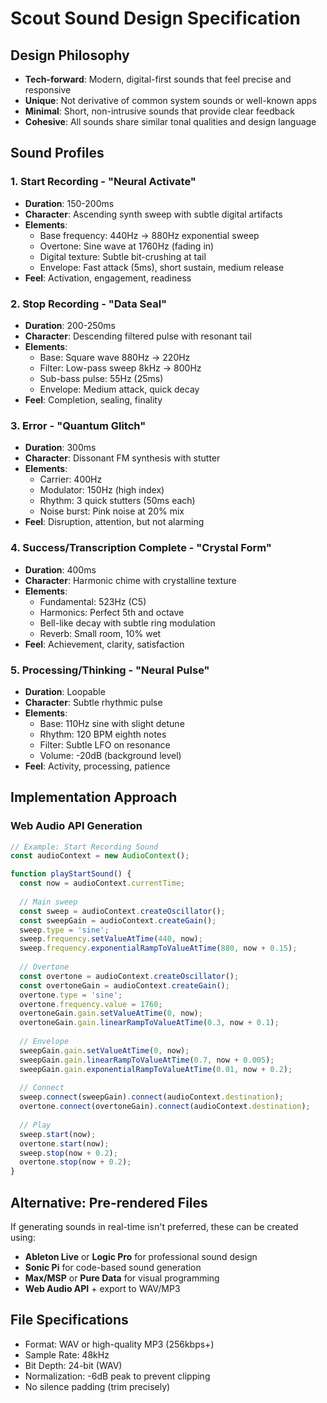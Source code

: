 # Scout Sound Design Specification

## Design Philosophy
- **Tech-forward**: Modern, digital-first sounds that feel precise and responsive
- **Unique**: Not derivative of common system sounds or well-known apps
- **Minimal**: Short, non-intrusive sounds that provide clear feedback
- **Cohesive**: All sounds share similar tonal qualities and design language

## Sound Profiles

### 1. Start Recording - "Neural Activate"
- **Duration**: 150-200ms
- **Character**: Ascending synth sweep with subtle digital artifacts
- **Elements**:
  - Base frequency: 440Hz → 880Hz exponential sweep
  - Overtone: Sine wave at 1760Hz (fading in)
  - Digital texture: Subtle bit-crushing at tail
  - Envelope: Fast attack (5ms), short sustain, medium release
- **Feel**: Activation, engagement, readiness

### 2. Stop Recording - "Data Seal"
- **Duration**: 200-250ms  
- **Character**: Descending filtered pulse with resonant tail
- **Elements**:
  - Base: Square wave 880Hz → 220Hz
  - Filter: Low-pass sweep 8kHz → 800Hz
  - Sub-bass pulse: 55Hz (25ms)
  - Envelope: Medium attack, quick decay
- **Feel**: Completion, sealing, finality

### 3. Error - "Quantum Glitch"
- **Duration**: 300ms
- **Character**: Dissonant FM synthesis with stutter
- **Elements**:
  - Carrier: 400Hz
  - Modulator: 150Hz (high index)
  - Rhythm: 3 quick stutters (50ms each)
  - Noise burst: Pink noise at 20% mix
- **Feel**: Disruption, attention, but not alarming

### 4. Success/Transcription Complete - "Crystal Form"
- **Duration**: 400ms
- **Character**: Harmonic chime with crystalline texture
- **Elements**:
  - Fundamental: 523Hz (C5)
  - Harmonics: Perfect 5th and octave
  - Bell-like decay with subtle ring modulation
  - Reverb: Small room, 10% wet
- **Feel**: Achievement, clarity, satisfaction

### 5. Processing/Thinking - "Neural Pulse"
- **Duration**: Loopable
- **Character**: Subtle rhythmic pulse
- **Elements**:
  - Base: 110Hz sine with slight detune
  - Rhythm: 120 BPM eighth notes
  - Filter: Subtle LFO on resonance
  - Volume: -20dB (background level)
- **Feel**: Activity, processing, patience

## Implementation Approach

### Web Audio API Generation
```javascript
// Example: Start Recording Sound
const audioContext = new AudioContext();

function playStartSound() {
  const now = audioContext.currentTime;
  
  // Main sweep
  const sweep = audioContext.createOscillator();
  const sweepGain = audioContext.createGain();
  sweep.type = 'sine';
  sweep.frequency.setValueAtTime(440, now);
  sweep.frequency.exponentialRampToValueAtTime(880, now + 0.15);
  
  // Overtone
  const overtone = audioContext.createOscillator();
  const overtoneGain = audioContext.createGain();
  overtone.type = 'sine';
  overtone.frequency.value = 1760;
  overtoneGain.gain.setValueAtTime(0, now);
  overtoneGain.gain.linearRampToValueAtTime(0.3, now + 0.1);
  
  // Envelope
  sweepGain.gain.setValueAtTime(0, now);
  sweepGain.gain.linearRampToValueAtTime(0.7, now + 0.005);
  sweepGain.gain.exponentialRampToValueAtTime(0.01, now + 0.2);
  
  // Connect
  sweep.connect(sweepGain).connect(audioContext.destination);
  overtone.connect(overtoneGain).connect(audioContext.destination);
  
  // Play
  sweep.start(now);
  overtone.start(now);
  sweep.stop(now + 0.2);
  overtone.stop(now + 0.2);
}
```

## Alternative: Pre-rendered Files
If generating sounds in real-time isn't preferred, these can be created using:
- **Ableton Live** or **Logic Pro** for professional sound design
- **Sonic Pi** for code-based sound generation
- **Max/MSP** or **Pure Data** for visual programming
- **Web Audio API** + export to WAV/MP3

## File Specifications
- Format: WAV or high-quality MP3 (256kbps+)
- Sample Rate: 48kHz
- Bit Depth: 24-bit (WAV)
- Normalization: -6dB peak to prevent clipping
- No silence padding (trim precisely)